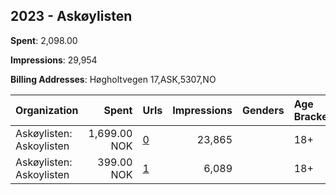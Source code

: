 ## 2023 - Askøylisten 
**Spent**: 2,098.00

**Impressions**: 29,954

**Billing Addresses**: Høgholtvegen 17,ASK,5307,NO

|Organization|Spent|Urls|Impressions|Genders|Age Brackets|Country Codes|
|:---|---:|:---|---:|:---|:---|:---|
|Askøylisten: Askoylisten|1,699.00 NOK|[0](https://www.snap.com/political-ads/asset/ad244c9060e6dd92fb4751fd9b7df7938863378afa090c6d9c9aebdd27215393?mediaType=mp4)|23,865||18+|norway|
|Askøylisten: Askoylisten|399.00 NOK|[1](https://www.snap.com/political-ads/asset/ff6f4bddad989b58252b5aaf4628a19c6e3521faa4a1cb7cbffd7ef7d3a362b2?mediaType=jpeg)|6,089||18+|norway|

